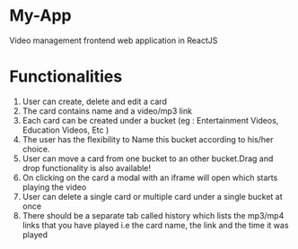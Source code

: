 # My-App
Video management frontend web application in ReactJS

# Functionalities
1. User can create, delete and edit a card
2. The card contains name and a video/mp3 link
3. Each card can be created under a bucket (eg : Entertainment Videos, Education Videos, Etc )
4. The user has the flexibility to Name this bucket according to his/her choice.
5. User can move a card from one bucket to an other bucket.Drag and drop functionality is also available!
6. On clicking on the card a modal with an iframe will open which starts playing the video
7. User can delete a single card or multiple card under a single bucket at once
8. There should be a separate tab called history which lists the mp3/mp4 links that you have
played i.e the card name, the link and the time it was played
